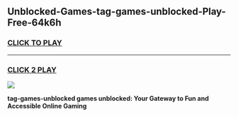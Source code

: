 
## Unblocked-Games-tag-games-unblocked-Play-Free-64k6h
<h3>
<a href="https://premium76.site?title=tag-games-unblocked&ref=18A">CLICK TO PLAY</a></h3>
<hr>

<h3>
<a href="https://premium76.site?title=tag-games-unblocked&ref=18A">CLICK 2 PLAY</a>
  
</h3>

<a href="https://premium76.site?title=tag-games-unblocked&ref=18A"><img src="https://clearcache.store/games.png"></a>


**tag-games-unblocked games unblocked: Your Gateway to Fun and Accessible Online Gaming**

